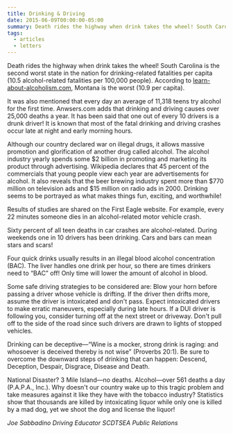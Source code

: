 ```yaml
---
title: Drinking & Driving
date: 2015-06-09T00:00:00-05:00
summary: Death rides the highway when drink takes the wheel! South Carolina is the second worst state in the nation for...
tags:
  - articles
  - letters
---
```

Death rides the highway when drink takes the wheel! South Carolina is the second worst state in the nation for drinking-related fatalities per capita (10.5 alcohol-related fatalities per 100,000 people). According to [learn-about-alcoholism.com](https://www.learn-about-alcoholism.com/), Montana is the worst (10.9 per capita).

It was also mentioned that every day an average of 11,318 teens try alcohol for the first time. Anwsers.com adds that drinking and driving causes over 25,000 deaths a year. It has been said that one out of every 10 drivers is a drunk driver! It is known that most of the fatal drinking and driving crashes occur late at night and early morning hours.

Although our country declared war on illegal drugs, it allows massive promotion and glorification of another drug called alcohol. The alcohol industry yearly spends some $2 billion in promoting and marketing its product through advertising. Wikipedia declares that 45 percent of the commercials that young people view each year are advertisements for alcohol. It also reveals that the beer brewing industry spent more than $770 million on television ads and $15 million on radio ads in 2000. Drinking seems to be portrayed as what makes things fun, exciting, and worthwhile!

Results of studies are shared on the First Eagle website. For example, every 22 minutes someone dies in an alcohol-related motor vehicle crash.

Sixty percent of all teen deaths in car crashes are alcohol-related. During weekends one in 10 drivers has been drinking. Cars and bars can mean stars and scars!

Four quick drinks usually results in an illegal blood alcohol concentration (BAC). The liver handles one drink per hour, so there are times drinkers need to &ldquo;BAC&rdquo; off! Only time will lower the amount of alcohol in blood.

Some safe driving strategies to be considered are: Blow your horn before passing a driver whose vehicle is drifting. If the driver then drifts more, assume the driver is intoxicated and don't pass. Expect intoxicated drivers to make erratic maneuvers, especially during late hours. If a DUI driver is following you, consider turning off at the next street or driveway. Don't pull off to the side of the road since such drivers are drawn to lights of stopped vehicles.

Drinking can be deceptive&mdash;&ldquo;Wine is a mocker, strong drink is raging: and whosoever is deceived thereby is not wise&rdquo; (Proverbs 20:1). Be sure to overcome the downward steps of drinking that can happen: Descend, Deception, Despair, Disgrace, Disease and Death.

National Disaster? 3 Mile Island&mdash;no deaths. Alcohol&mdash;over 561 deaths a day (P.A.P.A., Inc.). Why doesn't our country wake up to this tragic problem and take measures against it like they have with the tobacco industry? Statistics show that thousands are killed by intoxicating liquor while only one is killed by a mad dog, yet we shoot the dog and license the liquor!

*Joe Sabbadino*
*Driving Educator*
*SCDTSEA Public Relations*

